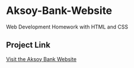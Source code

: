 # Aksoy-Bank-Website
Web Development Homework with HTML and CSS


## Project Link
[Visit the Aksoy Bank Website](https://begumbasovali.github.io/Aksoy-Bank-Website)



